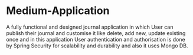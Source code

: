# Medium-Application
A fully functional and designed journal application in which User can publish their journal and customise it like delete, add new, update existing once and in this application User authentication and authorisation is done by Spring Security for scalability and durability and also it uses Mongo DB.
